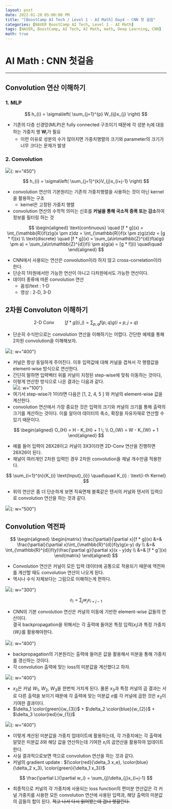 ```yaml
---
layout: post
date: 2022-01-20 05:00:00 PM
title: "[BoostCamp AI Tech / Level 1 - AI Math] Day4 - CNN 첫 걸음"
categories: [NAVER BoostCamp AI Tech, Level 1 - AI Math]
tags: [NAVER, BoostCamp, AI Tech, AI Math, math, Deep Learning, CNN]
math: true
---
```

# AI Math : CNN 첫걸음

---

## Convolution 연산 이해하기

### 1. MLP

$$
h_{i} = \sigma\left( \sum_{j=1}^{p} W_{ij}x_{j} \right)
$$ 

- 기존의 다층 신경망(MLP)은 fully connected 구조이기 때문에 각 성분 $h_{i}$에 대응하는 가중치 행 $\mathbf{W}_{i}$가 필요
    - 이런 이유로 성분의 수가 많아지면 가중치행렬의 크기와 parameter의 크기가 너무 크다는 문제가 발생

### 2. Convolution

![](/image/boostcamp/aimath/conv.png){: w="450"}

$$
h_{i} = \sigma\left( \sum_{j=1}^{k}V_{j}x_{i+j-1} \right)
$$ 

- convolution 연산의 기본원리는 기존의 가중치행렬을 사용하는 것이 아닌 kernel을 활용하는 구조
    - kernel은 고정된 가중치 행렬
- convolution 연산의 수학적 의미는 신호를 **커널을 통해 국소적 증폭 또는 감소**하여 정보를 필터링 하는 것

$$
\begin{aligned}
\text{continuous} \quad [f * g](x) = \int_{\mathbb{R}}f(z)g(x \pm z)dz = \int_{\mathbb{R}}f(x \pm z)g(z)dz = [g * f](x) \\
\text{discrete} \quad [f * g](x) = \sum_{a\in\mathbb{Z}^{d}}f(a)g(i \pm a) = \sum_{a\in\mathbb{Z}^{d}}f(i \pm a)g(a) = [g * f](i) \quad\quad
\end{aligned}
$$  

- CNN에서 사용되는 연산은 convolution이라 하지 않고 cross-correlation이라 한다.
- 단순히 1차원에서만 가능한 연산이 아니고 다차원에서도 가능한 연산이다.
- 데이터 종류에 따른 convolution 연산
    - 음성/text : 1-D
    - 영상 : 2-D, 3-D

## 2차원 Convoluton 이해하기

$$
\text{2-D Conv} \quad\quad [f * g](i, j) = \sum_{p, q}f(p, q)g(i+p, j+q)
$$  

- 단순히 수식만으로는 convolution 연산을 이해하기는 어렵다. 간단한 예제를 통해 2차원 convolution을 이해해보자.

![](/image/boostcamp/aimath/2dcnn.png){: w="400"}

- 커널은 항상 동일하게 주어진다. 이후 입력값에 대해 커널을 겹쳐서 각 행렬값을 element-wise 방식으로 연산한다.
- 간단히 말하면 입력벡터 위를 커널이 지정된 step-wise에 맞춰 이동하는 것이다,
- 이렇게 연산한 방식으로 나온 결과는 다음과 같다.  
    ![](/image/boostcamp/aimath/cnnresult1.png){: w="100"}
- 여기서 step-wise가 1이라면 다음은 \[1, 2, 4, 5 \] 와 커널의 element-wise 값을 계산한다.
- convolution 연산에서 가장 중요한 것은 입력의 크기와 커널의 크기를 통해 출력의 크기를 계산하는 것이다. 이를 알아야 데이터의 축소, 확장을 자유자재로 연산할 수 있기 때문이다.

$$
\begin{aligned}
O_{H} = H - K_{H} + 1 \; \\ 
O_{W} = W - K_{W} + 1
\end{aligned}
$$

- 예를 들어 입력이 28X28이고 커널이 3X3이라면 2D-Conv 연산을 진행하면 26X26이 된다.
- 채널이 여러개인 2차원 입력인 경우 2차원 convolution을 채널 개수만큼 적용한다.

$$
\sum_{i=1}^{n}{K_{i} \text{Input}_{i}} \quad\quad K_{i} : \text{i-th Kernel}
$$  

- 위의 연산은 좀 더 단순하게 보면 직육면체 블록같은 텐서의 커널와 텐서의 입력으로 convolution 연산을 하는 것과 같다.

![](/image/boostcamp/aimath/channelconv.png){: w="500"}

## Convolution 역전파

$$
\begin{aligned}
\begin{matrix}
    \frac{\partial}{\partial x}[f * g](x) &=& \frac{\partial}{\partial x}\int_{\mathbb{R}^{d}}f(y)g(x-y) dy \\
    &=& \int_{\mathbb{R}^{d}}f(y)\frac{\partial g}{\partial x}(x - y)dy \\
    &=& [f * g'](x)
\end{matrix}
\end{aligned}
$$  

- Convolution 연산은 커널이 모든 입력 데이터에 공통으로 적용되기 때문에 역전파를 계산할 때도 convolution 연산이 나오게 된다.
- 역시나 수식 자체보다는 그림으로 이해하는게 편하다.

![](/image/boostcamp/aimath/cnn_bpp1.png){: w="300"}

$$
o_i = \sum_{j}w_{j}x_{i+j-1}
$$

- CNN의 기본 convolution 연산은 커널의 이동에 기반한 element-wise 값들의 연산이다.  
결국 backpropagation을 위해서는 각 출력에 들어온 특정 입력($x_i$)과 특정 가중치 ($W_i$)를 활용해야한다.

![](/image/boostcamp/aimath/cnn_bpp2.png){: w="400"}  

- backpropagation의 기본원리는 출력에 들어온 값을 활용해서 미분을 통해 가중치를 갱신하는 것이다. 
- 각 convolution 출력에 맞는 loss의 미분값을 계산했다고 하자.  

![](/image/boostcamp/aimath/cnn_bpp3.png){: w="400"}

- $x_3$은 커널 $W_1$, $W_2$, $W_3$을 한번씩 거치게 된다. 물론 $x_3$과 특정 커널의 곱 결과는 서로 다른 출력을 보이기 때문에 각 출력에 맞는 미분값 $\sigma$를 각 커널에 곱한 것은 $x_3$이 기여한 결과이다.  
- $\delta_1 \color{green}{w_{3}}$ + $\delta_2 \color{blue}{w_{2}}$ + $\delta_3 \color{red}{w_{1}}$

![](/image/boostcamp/aimath/cnn_bpp4.png){: w="400"}

- 이렇게 계산된 미분값을 가중치 업데이트에 활용하는데, 각 가중치에는 각 출력에 알맞은 미분값 $\delta$와 해당 값을 연산하는데 기여한 $x_i$의 곱연산을 활용하여 업데이트한다.
- 사실 결과적으로보면 역으로 convolution 연산을 하는 것과 같다.
- 커널의 gradient update : $(\color{red}{\delta_3 x_e}, \color{blue}{\delta_2 x_3}, \color{green}{\delta_1 x_3})$

$$
\frac{\partial L}{\partial w_i} = \sum_{j}\delta_{j}x_{i+j-1}
$$

- 최종적으로 커널의 각 가중치에 사용되는 loss function의 편미분 연산값은 각 커널 가중치를 사용한 모든 convolution 연산에 사용된 입력과, 해당 출력의 미분값의 곱들의 합이 된다. ~~적고 나서 다시 읽어봤는데 겁나 헷갈린다.~~